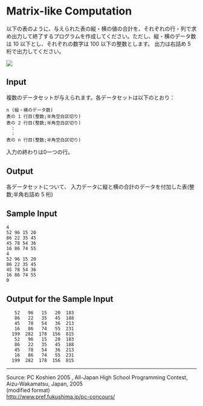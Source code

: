 # Matrix-like Computation

以下の表のように、与えられた表の縦・横の値の合計を、それぞれの行・列で求め出力して終了するプログラムを作成してください。ただし、縦・横のデータ数は 10 以下とし、それぞれの数字は 100 以下の整数とします。 出力は右詰め 5 桁で出力してください。

![][1]

## Input

複数のデータセットが与えられます。各データセットは以下のとおり：

    n (縦・横のデータ数)
    表の 1 行目(整数;半角空白区切り)
    表の 2 行目(整数;半角空白区切り)
      :
      :
    表の n 行目(整数;半角空白区切り)

入力の終わりは0一つの行。

## Output

各データセットについて、 入力データに縦と横の合計のデータを付加した表(整数;半角右詰め 5 桁)

## Sample Input

    4
    52 96 15 20
    86 22 35 45
    45 78 54 36
    16 86 74 55
    4
    52 96 15 20
    86 22 35 45
    45 78 54 36
    16 86 74 55
    0

## Output for the Sample Input

       52   96   15   20  183
       86   22   35   45  188
       45   78   54   36  213
       16   86   74   55  231
      199  282  178  156  815
       52   96   15   20  183
       86   22   35   45  188
       45   78   54   36  213
       16   86   74   55  231
      199  282  178  156  815

* * *

Source: PC Koshien 2005 , All-Japan High School Programming Contest, Aizu-Wakamatsu, Japan, 2005   
(modified format)   
<http://www.pref.fukushima.jp/pc-concours/>

[1]: IMAGE1/matrixLike.jpg
